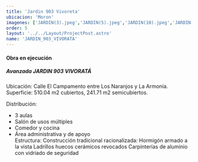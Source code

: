 ```yaml
---
title: 'Jardin 903 Vivoreta'
ubicacion: 'Moron'
imagenes: ['JARDIN(3).jpeg','JARDIN(5).jpeg','JARDIN(10).jpeg','JARDIN(11).jpeg','JARDIN(13).jpeg','JARDIN(14).jpeg','JARDIN(15).jpeg']
order: 5
layout: '../../Layout/ProjectPost.astro'
name: 'JARDIN_903_VIVORATA'
---
```


#### **Obra en ejecución**
##### Avanzada JARDIN 903 VIVORATÁ
Ubicación: Calle El Campamento entre Los Naranjos y La Armonía.
Superficie: 510.04 m2 cubiertos, 241.71 m2 semicubiertos.

Distribución:
- 3 aulas
- Salón de usos múltiples
- Comedor y cocina
- Área administrativa y de apoyo    
Estructura:
Construcción tradicional racionalizada:
Hormigón armado a la vista
Ladrillos huecos cerámicos revocados
Carpinterías de aluminio con vidriado de seguridad